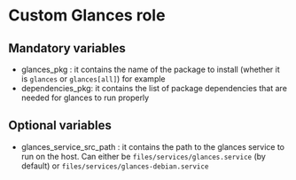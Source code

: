 # Custom Glances role

## Mandatory variables

- glances_pkg : it contains the name of the package to install (whether it is `glances` or `glances[all]`) for example
- dependencies_pkg: it contains the list of package dependencies that are needed for glances to run properly

## Optional variables
- glances_service_src_path : it contains the path to the glances service to run on the host. 
Can either be `files/services/glances.service` (by default) or `files/services/glances-debian.service`

